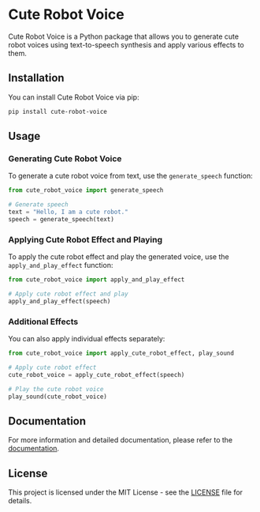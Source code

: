 # Cute Robot Voice

Cute Robot Voice is a Python package that allows you to generate cute robot voices using text-to-speech synthesis and apply various effects to them.

## Installation

You can install Cute Robot Voice via pip:

```bash
pip install cute-robot-voice
```

## Usage

### Generating Cute Robot Voice

To generate a cute robot voice from text, use the `generate_speech` function:

```python
from cute_robot_voice import generate_speech

# Generate speech
text = "Hello, I am a cute robot."
speech = generate_speech(text)
```

### Applying Cute Robot Effect and Playing

To apply the cute robot effect and play the generated voice, use the `apply_and_play_effect` function:

```python
from cute_robot_voice import apply_and_play_effect

# Apply cute robot effect and play
apply_and_play_effect(speech)
```

### Additional Effects

You can also apply individual effects separately:

```python
from cute_robot_voice import apply_cute_robot_effect, play_sound

# Apply cute robot effect
cute_robot_voice = apply_cute_robot_effect(speech)

# Play the cute robot voice
play_sound(cute_robot_voice)
```

## Documentation

For more information and detailed documentation, please refer to the [documentation](https://github.com/Tushar552/cute_robot_voice).

## License

This project is licensed under the MIT License - see the [LICENSE](LICENSE) file for details.
